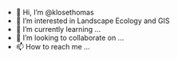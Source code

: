 - 👋 Hi, I’m @klosethomas
- 👀 I’m interested in Landscape Ecology and GIS
- 🌱 I’m currently learning ...
- 💞️ I’m looking to collaborate on ...
- 📫 How to reach me ...

<!---
klosethomas/klosethomas is a ✨ special ✨ repository because its `README.md` (this file) appears on your GitHub profile.
You can click the Preview link to take a look at your changes.
--->
